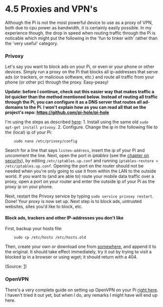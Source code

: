 4.5 Proxies and VPN's
===

Although the Pi is not the most powerful device to use as a proxy of VPN, both due to cpu power as bandwidth, it is certainly easily possible. In my experience though, the drop in speed when routing traffic through the Pi is noticable which might put the following in the 'fun to tinker with' rather than the 'very useful' category.


### Privoxy

Let's say you want to block ads on your Pi, or even or your phone or other devices. Simply run a proxy on the Pi that blocks all ip-addresses that serve ads (or trackers, or malicious software, etc.) and route all traffic from your phone (or other pc) through the proxy. Easy-peasy!

**Update: before I continue, check out this easier way that makes traffic a _lot_ quicker than the method mentioned below. Instead of routing all traffic through the Pi, you can configure it as a DNS server that routes all ad-domains to the Pi. I won't explain how as you can read all that on the project's repo: https://github.com/pi-hole/pi-hole**

I'm using the steps as described [here][privoxy]: 1. Install using the same old  `sudo apt-get install privoxy`. 2. Configure. Change the ip in the following file to the (local) ip of your Pi:

        sudo nano /etc/privoxy/config

Search for a line that says `listen-address`, insert the ip of your Pi and uncomment the line. Next, open the port in *iptables* (see the [chapter on security][iptables]), by editing `/etc/iptables.up.conf` and running `iptables-restore < /etc/iptables.up.conf`. Opening the port on the router should not be needed when you're only going to use it from within the LAN to the outside world. If you want to (and are able to) route your mobile data traffic over a proxy, open a port on your router and enter the outside ip of your Pi as the proxy ip on your phone.

Next, restart the Privoxy service by typing `sudo service privoxy restart`. Done! Your proxy is now set up. Next step is to block ads, untrusted websites, sites you'd like to block, etc.


#### Block ads, trackers and other IP-addresses you don't like

First, backup your hosts file:

        sudo cp /etc/hosts /etc/hosts.old

Then, create your own or download one from [somewhere][hostsfile1], and append it to the original. It should take effect immediately, try it out by trying to visit a blocked ip in a browser or using wget; it should return with a 404.

(Source: [1][hosts])


### OpenVPN

There's a very complete guide on setting up OpenVPN on your Pi [right here][vpn]. I haven't tried it out yet, but when I do, any remarks I might have will end up here.


[privoxy]: http://c-mobberley.com/wordpress/index.php/2014/01/14/raspberry-pi-ad-blocking-proxy-installation-using-privoxy/
[hosts]: http://ubuntuforums.org/showthread.php?t=241460
[hostsfile1]: http://www.mvps.org/winhelp2002/hosts.txt
[whyvpn]: http://lifehacker.com/5940565/why-you-should-start-using-a-vpn-and-how-to-choose-the-best-one-for-your-needs
[iptables]: ./2.1-iptables.md
[vpn]: https://www.raspberrypi.org/forums/viewtopic.php?t=81657

